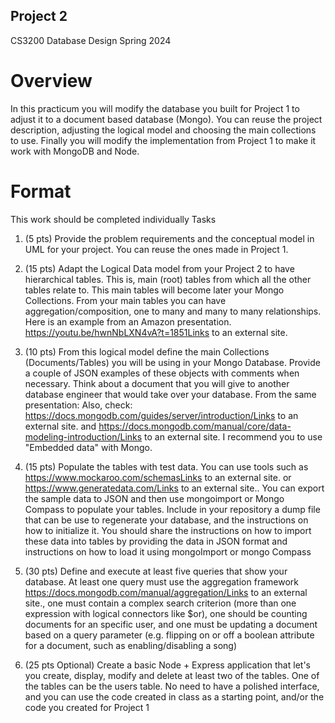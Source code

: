 ## Project 2
CS3200 Database Design Spring 2024

# Overview
In this practicum you will modify the database you built for Project 1 to adjust it to a document based database (Mongo). You can reuse the project description, adjusting the logical model and choosing the main collections to use. Finally you will modify the implementation from Project 1 to make it work with MongoDB and Node.

# Format
This work should be completed individually
Tasks
1. (5 pts) Provide the problem requirements and the conceptual model in UML for your project. You can reuse the ones made in Project 1.
   
2. (15 pts) Adapt the Logical Data model from your Project 2 to have hierarchical tables. This is, main (root) tables from which all the other tables relate to. This main tables will become later your Mongo Collections. From your main tables you can have aggregation/composition, one to many and many to many relationships.
Here is an example from an Amazon presentation.
https://youtu.be/hwnNbLXN4vA?t=1851Links to an external site.


3. (10 pts) From this logical model define the main Collections (Documents/Tables) you will be using in your Mongo Database. Provide a couple of JSON examples of these objects with comments when necessary. Think about a document that you will give to another database engineer that would take over your database. From the same presentation:
Also, check: https://docs.mongodb.com/guides/server/introduction/Links to an external site.
and https://docs.mongodb.com/manual/core/data-modeling-introduction/Links to an external site. I recommend you to use "Embedded data" with Mongo.

4. (15 pts) Populate the tables with test data. You can use tools such as https://www.mockaroo.com/schemasLinks to an external site. or  https://www.generatedata.com/Links to an external site.. You can export the sample data to JSON and then use mongoimport or Mongo Compass to populate your tables. Include in your repository a dump file that can be use to regenerate your database, and the instructions on how to initialize it. You should share the instructions on how to import these data into tables by providing the data in JSON format and instructions on how to load it using mongoImport or mongo Compass

5. (30 pts) Define and execute at least five queries that show your database. At least one query must use the aggregation framework https://docs.mongodb.com/manual/aggregation/Links to an external site., one must contain a complex search criterion (more than one expression with logical connectors like $or), one should be counting documents for an specific user, and one must be updating a document based on a query parameter (e.g. flipping on or off a boolean attribute for a document, such as enabling/disabling a song)

6. (25 pts Optional) Create a basic Node + Express application that let's you create, display, modify and delete at least two of the tables. One of the tables can be the users table. No need to have a polished interface, and you can use the code created in class as a starting point, and/or the code you created for Project 1
